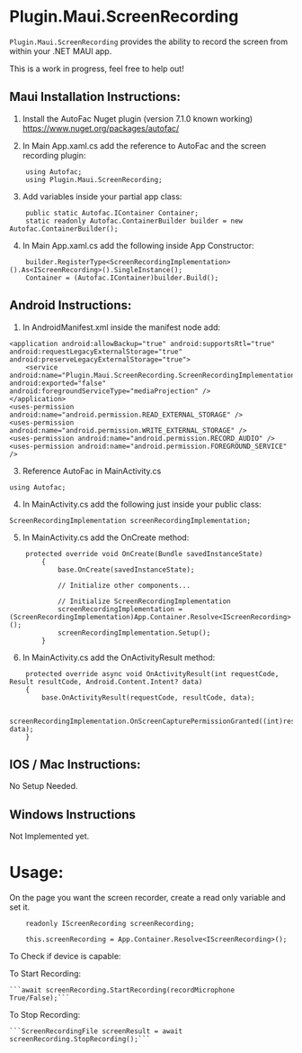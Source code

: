 # Plugin.Maui.ScreenRecording

`Plugin.Maui.ScreenRecording` provides the ability to record the screen from within your .NET MAUI app.

This is a work in progress, feel free to help out!

<!--## Getting Started

* Available on NuGet: <http://www.nuget.org/packages/Plugin.Maui.ScreenRecording> [![NuGet](https://img.shields.io/nuget/v/Plugin.Maui.ScreenRecording.svg?label=NuGet)](https://www.nuget.org/packages/Plugin.Maui.ScreenRecording/)

TODO-->

## Maui Installation Instructions:

1. Install the AutoFac Nuget plugin (version 7.1.0 known working) https://www.nuget.org/packages/autofac/

2. In Main App.xaml.cs add the reference to AutoFac and the screen recording plugin:
```
    using Autofac;
    using Plugin.Maui.ScreenRecording;
```

3. Add variables inside your partial app class:
```
    public static Autofac.IContainer Container;
    static readonly Autofac.ContainerBuilder builder = new Autofac.ContainerBuilder();
```

4. In Main App.xaml.cs add the following inside App Constructor:
```
    builder.RegisterType<ScreenRecordingImplementation>().As<IScreenRecording>().SingleInstance();
    Container = (Autofac.IContainer)builder.Build();
```

## Android Instructions:

1. In AndroidManifest.xml inside the manifest node add:
```
<application android:allowBackup="true" android:supportsRtl="true" android:requestLegacyExternalStorage="true" android:preserveLegacyExternalStorage="true">
	<service android:name="Plugin.Maui.ScreenRecording.ScreenRecordingImplementation.ScreenRecordingService" android:exported="false" android:foregroundServiceType="mediaProjection" />
</application>
<uses-permission android:name="android.permission.READ_EXTERNAL_STORAGE" />
<uses-permission android:name="android.permission.WRITE_EXTERNAL_STORAGE" />
<uses-permission android:name="android.permission.RECORD_AUDIO" />
<uses-permission android:name="android.permission.FOREGROUND_SERVICE" />
```

3. Reference AutoFac in MainActivity.cs

```using Autofac;```


4. In MainActivity.cs add the following just inside your public class:

```ScreenRecordingImplementation screenRecordingImplementation;```

5. In MainActivity.cs add the OnCreate method:
	
```
    protected override void OnCreate(Bundle savedInstanceState)
    	{
    		base.OnCreate(savedInstanceState);
    
    		// Initialize other components...
    
    		// Initialize ScreenRecordingImplementation
    		screenRecordingImplementation = (ScreenRecordingImplementation)App.Container.Resolve<IScreenRecording>();
    		screenRecordingImplementation.Setup();
    	}
```


6. In MainActivity.cs add the OnActivityResult method:
```
    protected override async void OnActivityResult(int requestCode, Result resultCode, Android.Content.Intent? data)
    {
    	base.OnActivityResult(requestCode, resultCode, data);
    
    	screenRecordingImplementation.OnScreenCapturePermissionGranted((int)resultCode, data);
    }
```



## IOS / Mac Instructions:

No Setup Needed.

## Windows Instructions

Not Implemented yet.


# Usage:

On the page you want the screen recorder, create a read only variable and set it.
```
    readonly IScreenRecording screenRecording;
    
    this.screenRecording = App.Container.Resolve<IScreenRecording>();
```

To Check if device is capable:


To Start Recording:

    ```await screenRecording.StartRecording(recordMicrophone True/False);```

To Stop Recording:

    ```ScreenRecordingFile screenResult = await screenRecording.StopRecording();```

